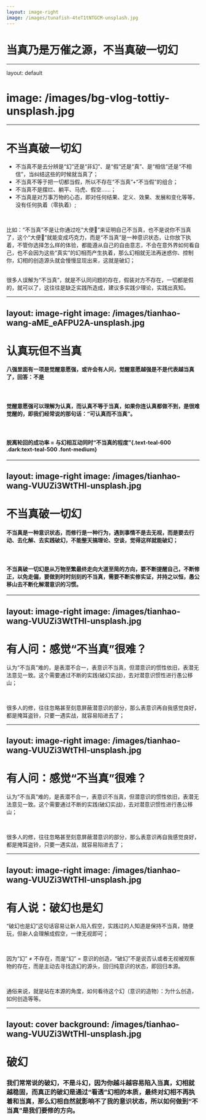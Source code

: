 ```yaml
---
layout: image-right
image: /images/tunafish-4teT1tNTGCM-unsplash.jpg
---
```


# 当真乃是万催之源，不当真破一切幻

<style>
h1 {
    --uno: 'text-center w-full h-full grid justify-center content-center';
}
</style>

---
layout: default
# image: /images/bg-vlog-tottiy-unsplash.jpg
---

# 不当真破一切幻

- 不当真不是去分辨是“幻”还是“非幻”、是“假”还是“真”、是“相信”还是“不相信”，当纠结这些的时候就当真了；
- 不当真不等于把一切都当假，所以不存在“不当真”+“不当假”的组合；
- 不当真不是摆烂、躺平、马虎、假空……；
- 不当真是对万事万物的心态，即对任何结果、定义、效果、发展和变化等等，没有任何执着（零执着）;

<br>

比如：“不当真”不是让你通过吃“大便💩”来证明自己不当真，也不是说你不当真了，这个“大便💩”就能变成巧克力，而是“不当真”是一种意识状态，让你放下执着，不管你选择怎么样的体验，都能遵从自己的自由意志，不会在意外界如何看自己，也不会因为这些“真实”的幻相而产生执着，那么幻相就无法再迷惑你、控制你，幻相的创造源头就会慢慢显现出来，这就是破幻；

<br>
很多人误解为“不当真”，就是不认同问题的存在，假装对方不存在，一切都是假的，就可以了，这往往是缺乏实践所造成，建议多实践少理论，实践出真知。

---
layout: image-right
image: /images/tianhao-wang-aME_eAFPU2A-unsplash.jpg
---

# 认真玩但不当真

#### 八强里面有一项是觉醒意愿强，或许会有人问，觉醒意愿越强是不是代表越当真了，回答：不是

<br>

#### 觉醒意愿强可以理解为认真，而认真不等于当真，如果你连认真都做不到，是很难觉醒的，即我们经常说的那句话：“可认真而不当真”。

<br>

#### 脱离轮回的成功率 = 与幻相互动同时“不当真的程度”{.text-teal-600 .dark:text-teal-500 .font-medium}

---
layout: image-right
image: /images/tianhao-wang-VUUZi3WtTHI-unsplash.jpg
---

# 不当真破一切幻

#### 不当真是一种意识状态，而修行是一种行为，遇到事情不是去无视，而是要去行动、去化解、去实践破幻，不能整天搞理论、空谈，觉得这样就能破幻；

<br>

#### 不当真破一切幻是从万物至繁最终走向大道至简的方向，要不断提醒自己，不断修正，以免走偏，要做到时时刻刻的不当真，需要不断实修实证，并持之以恒，愚公移山去不断化解潜意识的习惯。

---
layout: image-right
image: /images/tianhao-wang-VUUZi3WtTHI-unsplash.jpg
---

# 有人问：感觉“不当真”很难？

认为“不当真”难的，是表潜不合一，表意识不当真，但潜意识的惯性依旧，表潜无法意见一致。这个需要通过不断的实践(破幻实战)，去对潜意识惯性进行愚公移山；

<br>

很多人的修，往往忽略甚至刻意屏蔽潜意识的部分，那么表意识再自我感觉良好，都是掩耳盗铃，只要一遇实战，就容易陷进去了；

---
layout: image-right
image: /images/tianhao-wang-VUUZi3WtTHI-unsplash.jpg
---

# 有人问：感觉“不当真”很难？

认为“不当真”难的，是表潜不合一，表意识不当真，但潜意识的惯性依旧，表潜无法意见一致。这个需要通过不断的实践(破幻实战)，去对潜意识惯性进行愚公移山；

<br>

很多人的修，往往忽略甚至刻意屏蔽潜意识的部分，那么表意识再自我感觉良好，都是掩耳盗铃，只要一遇实战，就容易陷进去了；

---
layout: image-right
image: /images/tianhao-wang-VUUZi3WtTHI-unsplash.jpg
---

# 有人说：破幻也是幻

“破幻也是幻”这句话容易让新人陷入假空，实践过的人知道是保持不当真，随便玩，但新人会理解成假空，一律无视即可；

<br>

因为“幻” ≠ 不存在，而是“幻” = 意识的创造，“破幻”不是说否认或者无视被观察物的存在，而是主动去寻找造幻的源头，回归纯意识的状态，即回归本源。

<br>

通俗来说，就是站在本源的角度，如何看待这个幻（意识的造物）：为什么创造，如何创造等等。

---
layout: cover
background: /images/tianhao-wang-VUUZi3WtTHI-unsplash.jpg
---

# 破幻

### 我们常常说的破幻，不是斗幻，因为你越斗越容易陷入当真，幻相就越稳固，而真正的破幻是通过“看透”幻相的本质，最终对幻相不再执着和当真，那么幻相自然就影响不了我的意识状态，所以如何做到“不当真”是我们要修的方向。